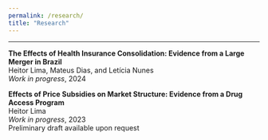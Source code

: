 ```yaml
---
permalink: /research/
title: "Research"
---
```


------

**The Effects of Health Insurance Consolidation: Evidence from a Large Merger in Brazil**<br>
Heitor Lima, <a href="https://www.mateusdias.org/" style="text-decoration:none;">Mateus Dias</a>, and <a href="https://www.leticianunes.com/" style="text-decoration:none;">Letícia Nunes</a><br>
_Work in progress_, 2024

**Effects of Price Subsidies on Market Structure: Evidence from a Drug Access Program**<br>
Heitor Lima<br>
_Work in progress_, 2023<br>
Preliminary draft available upon request
